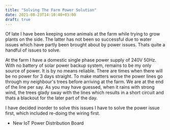 ```yaml
---
title: "Solving The Farm Power Solution"
date: 2021-08-23T14:10:40+03:00
draft: true
---
```

Of late I have been keeping some animals at the farm while trying to grow
plants on the side. The latter has not been so successful due to water issues
which have partly been brought about by power issues. Thats quite a handful of
issues to solve.

At the farm I have a domestic single phase power supply of 240V 50Hz. With no
battery of solar power backup system, remains to be my only source of power. It
is by no means reliable. There are times when there will be no power for 3 days 
straight. To make matters worse the power lines go through my neighbour's trees
before arriving at the farm. We are at the end of the line per say. As you may have
guessed, when it rains with strong wind, the trees glady sway with the lines which
results in a short circuit and thats a blackout for the later part of the day.

I have decided inorder to solve this issues I have to solve the power issue first,
which included re-doing the wiring first.

* New IoT Power Distribution Board



